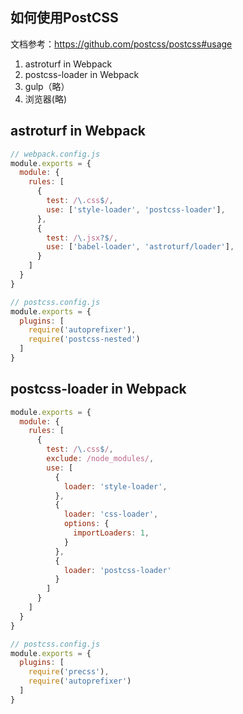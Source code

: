 
## 如何使用PostCSS
文档参考：https://github.com/postcss/postcss#usage
1. astroturf in Webpack
2. postcss-loader in Webpack
3. gulp（略）
4. 浏览器(略)

## astroturf in Webpack
```js
// webpack.config.js
module.exports = {
  module: {
    rules: [
      {
        test: /\.css$/,
        use: ['style-loader', 'postcss-loader'],
      },
      {
        test: /\.jsx?$/,
        use: ['babel-loader', 'astroturf/loader'],
      }
    ]
  }
}

// postcss.config.js
module.exports = {
  plugins: [
    require('autoprefixer'),
    require('postcss-nested')
  ]
}
```

## postcss-loader in Webpack
```js
module.exports = {
  module: {
    rules: [
      {
        test: /\.css$/,
        exclude: /node_modules/,
        use: [
          {
            loader: 'style-loader',
          },
          {
            loader: 'css-loader',
            options: {
              importLoaders: 1,
            }
          },
          {
            loader: 'postcss-loader'
          }
        ]
      }
    ]
  }
}

// postcss.config.js
module.exports = {
  plugins: [
    require('precss'),
    require('autoprefixer')
  ]
}
```